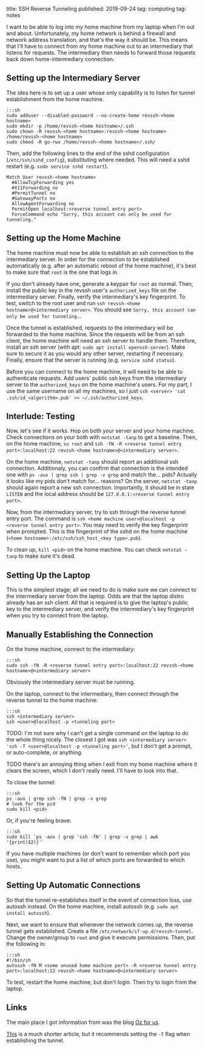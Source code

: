 title: SSH Reverse Tunneling
published: 2019-09-24
tag: computing
tag: notes

I want to be able to log into my home machine from my laptop when I'm out and about.
Unfortunately, my home network is behind a firewall and network address translation, and that's the way it should be.
This means that I'll have to connect from my home machine out to an intermediary that listens for requests.
The intermediary then needs to forward those requests back down home-intermediary connection.





## Setting up the Intermediary Server

The idea here is to set up a user whose only capability is to listen for tunnel establishment from the home machine.

```
:::sh
sudo adduser --disabled-password --no-create-home revssh-<home hostname>
sudo mkdir -p /home/revssh-<home hostname>/.ssh
sudo chown -R revssh-<home hostname>:revssh-<home hostname> /home/revssh-<home hostname>
sudo chmod -R go-rwx /home/revssh-<home hostname>/.ssh/
```

Then, add the following lines to the end of the sshd configuration (`/etc/ssh/sshd_config`), substituting where needed.
This will need a sshd restart (e.g. `sudo service sshd restart`).

```
Match User revssh-<home hostname>
  #AllowTcpForwarding yes
  #X11Forwarding no
  #PermitTunnel no
  #GatewayPorts no
  AllowAgentForwarding no
  PermitOpen localhost:<reverse tunnel entry port>
  ForceCommand echo "Sorry, this account can only be used for tunneling."
```





## Setting up the Home Machine

The home machine must now be able to establish an ssh connection to the intermediary server.
In order for the connection to be established automatically (e.g. after an automatic reboot of the home machine), it's best to make sure that `root` is the one that logs in.

If you don't already have one, generate a keypair for `root` as normal.
Then, install the public key in the revssh user's `authorized_keys` file on the intermediary server.
Finally, verify the intermediary's key fingerprint.
To test, switch to the root user and run `ssh revssh-<home hostname>@<intermediary server>`.
You should see `Sorry, this account can only be used for tunneling.`.


Once the tunnel is established, requests to the intermediary will be forwarded to the home machine.
Since the requests will be from an ssh client, the home machine will need an ssh server to handle them.
Therefore, install an ssh server (with apt: `sudo apt install openssh-server`).
Make sure to secure it as you would any other server, restarting if necessary.
Finally, ensure that the server is running (e.g. `service sshd status`).

Before you can connect to the home machine, it will need to be able to authenticate requests.
Add users' public ssh keys from the intermediary server to the `authorized_keys` on the home machine's users.
For my part, I use the same username on all my machines, so I just `ssh <server> 'cat .ssh/id_<algorithm>.pub' >> ~/.ssh/authorized_keys`.





## Interlude: Testing

Now, let's see if it works.
Hop on both your server and your home machine.
Check connections on your both with `netstat -tanp` to get a baseline.
Then, on the home machine, `su root` and `ssh -fN -R <reverse tunnel entry port>:localhost:22 revssh-<home hostname>@<intermediary server>`.

On the home machine, `netstat -tanp` should report an additional ssh connection.
Additionaly, you can confirm that connection is the intended one with `ps -aux | grep ssh | grep -v grep` and match the... pids? Actually it looks like my pids don't match for... reasons?
On the server, `netstat -tanp` should again report a new ssh connection.
Importantly, it should be in state `LISTEN` and the local address should be `127.0.0.1:<reverse tunnel entry port>`.

Now, from the intermediary server, try to ssh through the reverse tunnel entry port.
The command is `ssh <home machine user>@localhost -p <reverse tunnel entry port>`.
You may need to verify the key fingerprint when prompted.
This is the fingerprint of the sshd on the home machine (`<home hostname>:/etc/ssh/ssh_host_<key type>.pub`).


To clean up, `kill <pid>` on the home machine.
You can check `netstat -tanp` to make sure it's dead.





## Setting Up the Laptop

This is the simplest stage; all we need to do is make sure we can connect to the intermediary server from the laptop.
Odds are that the laptop distro already has an ssh client.
All that is required is to give the laptop's public key to the intermediary server, and verify the intermediary's key fingerprint when you try to connect from the laptop.





## Manually Establishing the Connection

On the home machine, connect to the intermediary:

```
:::sh
sudo ssh -fN -R <reverse tunnel entry port>:localhost:22 revssh-<home hostname>@<intermediary server>
```

Obviously the intermediary server must be running.

On the laptop, connect to the intermediary, then connect through the reverse tunnel to the home machine:
```
:::sh
ssh <intermediary server>
ssh <user>@localhost -p <tunneling port>
```

TODO: I'm not sure why I can't get a single command on the laptop to do the whole thing nicely.
The closest I got was `ssh <intermediary server> 'ssh -T <user>@localhost -p <tunneling port>'`, but I don't get a prompt, or auto-complete, or anything.

TODO there's an annoying thing when I exit from my home machine where it clears the screen, which I don't really need. I'll have to look into that.

To close the tunnel:

```
:::sh
ps -aux | grep ssh -fN | grep -v grep
# look for the pid
sudo kill <pid>
```

Or, if you're feeling brave:

```
:::sh
sudo kill `ps -aux | grep 'ssh -fN' | grep -v grep | awk '{print($2)}'`
```

If you have multiple machines (or don't want to remember which port you use), you might want to put a list of which ports are forwarded to which hosts.





## Setting Up Automatic Connections

So that the tunnel re-establishes itself in the event of connection loss, use autossh instead.
On the home machine, install autossh (e.g. `sudo apt install autossh`).

Next, we want to ensure that whenever the network comes up, the reverse tunnel gets established.
Create a file `/etc/network/if-up.d/revssh-tunnel`.
Change the owner/group to `root` and give it execute permissions.
Then, put the following in:

```
:::sh
#!/bin/sh
autossh -fN M <some unused home machine port> -R <reverse tunnel entry port>:localhost:22 revssh-<home hostname>@<intermediary server>
```

To test, restart the home machine, but don't login.
Then try to login from the laptop.





## Links

The main place I got information from was the blog [Oz for us](http://www.oz4.us/2015/10/linux-restricted-tunneling-handling.html).

[This](https://blog.devolutions.net/2017/3/what-is-reverse-ssh-port-forwarding) is a much shorter article, but it recommends setting the `-T` flag when establishing the tunnel.
